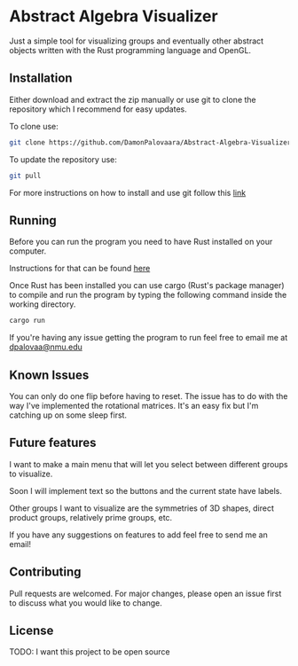 # Abstract Algebra Visualizer

Just a simple tool for visualizing groups and eventually other abstract objects written with the Rust programming language and OpenGL.

## Installation

Either download and extract the zip manually or use git to clone the repository which I recommend for easy updates.


To clone use:
```bash
git clone https://github.com/DamonPalovaara/Abstract-Algebra-Visualizer
```

To update the repository use:
```bash
git pull
```

For more instructions on how to install and use git follow this [link](https://guides.github.com/introduction/git-handbook/)

## Running

Before you can run the program you need to have Rust installed on your computer.

Instructions for that can be found [here](https://www.rust-lang.org/tools/install)

Once Rust has been installed you can use cargo (Rust's package manager) to compile and run the program by typing the following command inside the working directory.
```bash
cargo run
```

If you're having any issue getting the program to run feel free to email me at dpalovaa@nmu.edu

## Known Issues

You can only do one flip before having to reset. The issue has to do with the way I've implemented the rotational matrices. It's an easy fix but I'm catching up on some sleep first.

## Future features

I want to make a main menu that will let you select between different groups to visualize.

Soon I will implement text so the buttons and the current state have labels.

Other groups I want to visualize are the symmetries of 3D shapes, direct product groups, relatively prime groups, etc.

If you have any suggestions on features to add feel free to send me an email!

## Contributing
Pull requests are welcomed. For major changes, please open an issue first to discuss what you would like to change.

## License
TODO: I want this project to be open source